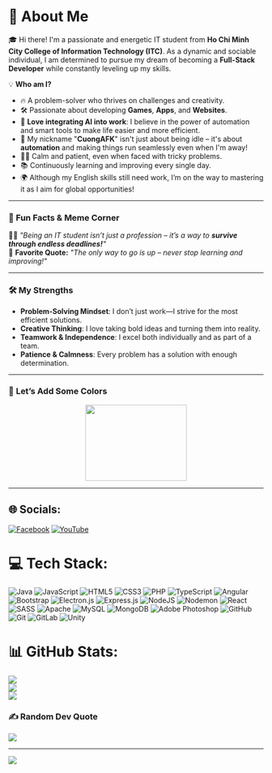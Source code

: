 # 💫 **About Me**

🎓 Hi there! I'm a passionate and energetic IT student from **Ho Chi Minh City College of Information Technology (ITC)**. As a dynamic and sociable individual, I am determined to pursue my dream of becoming a **Full-Stack Developer** while constantly leveling up my skills.  

💡 **Who am I?**  
- 🔥 A problem-solver who thrives on challenges and creativity.  
- 🛠️ Passionate about developing **Games**, **Apps**, and **Websites**.  
- 🤖 **Love integrating AI into work**: I believe in the power of automation and smart tools to make life easier and more efficient.  
- 🌟 My nickname "**CuongAFK**" isn't just about being idle – it's about **automation** and making things run seamlessly even when I'm away!  
- 🧘‍♂️ Calm and patient, even when faced with tricky problems.  
- 📚 Continuously learning and improving every single day.  
- 🌍 Although my English skills still need work, I’m on the way to mastering it as I aim for global opportunities!  

---

### **🌈 Fun Facts & Meme Corner**  
👨‍💻 *"Being an IT student isn’t just a profession – it’s a way to **survive through endless deadlines!**"*  
🚀 **Favorite Quote:** *"The only way to go is up – never stop learning and improving!"*

---

### 🛠 **My Strengths**  
- **Problem-Solving Mindset**: I don’t just work—I strive for the most efficient solutions.  
- **Creative Thinking**: I love taking bold ideas and turning them into reality.  
- **Teamwork & Independence**: I excel both individually and as part of a team.  
- **Patience & Calmness**: Every problem has a solution with enough determination.  

---

### 🎨 **Let’s Add Some Colors**  
<p align="center">
  <img src="https://media.giphy.com/media/HwBlFQZFcAoUcPHZdX/giphy.gif" width="200" height="150">
</p>

---

## 🌐 Socials:
[![Facebook](https://img.shields.io/badge/Facebook-%231877F2.svg?logo=Facebook&logoColor=white)](https://facebook.com/https://www.facebook.com/profile.php?id=100051225932313) [![YouTube](https://img.shields.io/badge/YouTube-%23FF0000.svg?logo=YouTube&logoColor=white)](https://youtube.com/@https://www.youtube.com/@Cuong_AFK) 

# 💻 Tech Stack:
![Java](https://img.shields.io/badge/java-%23ED8B00.svg?style=for-the-badge&logo=openjdk&logoColor=white) ![JavaScript](https://img.shields.io/badge/javascript-%23323330.svg?style=for-the-badge&logo=javascript&logoColor=%23F7DF1E) ![HTML5](https://img.shields.io/badge/html5-%23E34F26.svg?style=for-the-badge&logo=html5&logoColor=white) ![CSS3](https://img.shields.io/badge/css3-%231572B6.svg?style=for-the-badge&logo=css3&logoColor=white) ![PHP](https://img.shields.io/badge/php-%23777BB4.svg?style=for-the-badge&logo=php&logoColor=white) ![TypeScript](https://img.shields.io/badge/typescript-%23007ACC.svg?style=for-the-badge&logo=typescript&logoColor=white) ![Angular](https://img.shields.io/badge/angular-%23DD0031.svg?style=for-the-badge&logo=angular&logoColor=white) ![Bootstrap](https://img.shields.io/badge/bootstrap-%238511FA.svg?style=for-the-badge&logo=bootstrap&logoColor=white) ![Electron.js](https://img.shields.io/badge/Electron-191970?style=for-the-badge&logo=Electron&logoColor=white) ![Express.js](https://img.shields.io/badge/express.js-%23404d59.svg?style=for-the-badge&logo=express&logoColor=%2361DAFB) ![NodeJS](https://img.shields.io/badge/node.js-6DA55F?style=for-the-badge&logo=node.js&logoColor=white) ![Nodemon](https://img.shields.io/badge/NODEMON-%23323330.svg?style=for-the-badge&logo=nodemon&logoColor=%BBDEAD) ![React](https://img.shields.io/badge/react-%2320232a.svg?style=for-the-badge&logo=react&logoColor=%2361DAFB) ![SASS](https://img.shields.io/badge/SASS-hotpink.svg?style=for-the-badge&logo=SASS&logoColor=white) ![Apache](https://img.shields.io/badge/apache-%23D42029.svg?style=for-the-badge&logo=apache&logoColor=white) ![MySQL](https://img.shields.io/badge/mysql-4479A1.svg?style=for-the-badge&logo=mysql&logoColor=white) ![MongoDB](https://img.shields.io/badge/MongoDB-%234ea94b.svg?style=for-the-badge&logo=mongodb&logoColor=white) ![Adobe Photoshop](https://img.shields.io/badge/adobe%20photoshop-%2331A8FF.svg?style=for-the-badge&logo=adobe%20photoshop&logoColor=white) ![GitHub](https://img.shields.io/badge/github-%23121011.svg?style=for-the-badge&logo=github&logoColor=white) ![Git](https://img.shields.io/badge/git-%23F05033.svg?style=for-the-badge&logo=git&logoColor=white) ![GitLab](https://img.shields.io/badge/gitlab-%23181717.svg?style=for-the-badge&logo=gitlab&logoColor=white) ![Unity](https://img.shields.io/badge/unity-%23000000.svg?style=for-the-badge&logo=unity&logoColor=white)
# 📊 GitHub Stats:
![](https://github-readme-stats.vercel.app/api?username=Cuongafk&theme=dark&hide_border=false&include_all_commits=false&count_private=false)<br/>
![](https://github-readme-streak-stats.herokuapp.com/?user=Cuongafk&theme=dark&hide_border=false)<br/>
![](https://github-readme-stats.vercel.app/api/top-langs/?username=Cuongafk&theme=dark&hide_border=false&include_all_commits=false&count_private=false&layout=compact)

### ✍️ Random Dev Quote
![](https://quotes-github-readme.vercel.app/api?type=horizontal&theme=radical)

---
[![](https://visitcount.itsvg.in/api?id=Cuongafk&icon=0&color=0)](https://visitcount.itsvg.in)

<!-- Proudly created with GPRM ( https://gprm.itsvg.in ) -->
